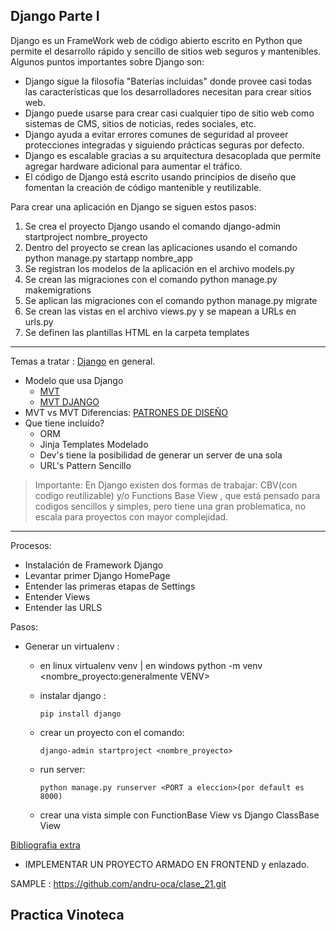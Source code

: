 ## Django Parte I

Django es un FrameWork web de código abierto escrito en Python que permite el desarrollo rápido y sencillo de sitios web seguros y mantenibles. Algunos puntos importantes sobre Django son:

-   Django sigue la filosofía "Baterías incluidas" donde provee casi todas las características que los desarrolladores necesitan para crear sitios web.
-   Django puede usarse para crear casi cualquier tipo de sitio web como sistemas de CMS, sitios de noticias, redes sociales, etc.
-   Django ayuda a evitar errores comunes de seguridad al proveer protecciones integradas y siguiendo prácticas seguras por defecto.
-   Django es escalable gracias a su arquitectura desacoplada que permite agregar hardware adicional para aumentar el tráfico.
-   El código de Django está escrito usando principios de diseño que fomentan la creación de código mantenible y reutilizable.

Para crear una aplicación en Django se siguen estos pasos:

1. Se crea el proyecto Django usando el comando django-admin startproject nombre_proyecto
2. Dentro del proyecto se crean las aplicaciones usando el comando python manage.py startapp nombre_app
3. Se registran los modelos de la aplicación en el archivo models.py
4. Se crean las migraciones con el comando python manage.py makemigrations
5. Se aplican las migraciones con el comando python manage.py migrate
6. Se crean las vistas en el archivo views.py y se mapean a URLs en urls.py
7. Se definen las plantillas HTML en la carpeta templates

---

Temas a tratar : [Django](https://www.djangoproject.com/) en general.

-   Modelo que usa Django
    -   [MVT](https://www.geeksforgeeks.org/django-project-mvt-structure/)
    -   [MVT DJANGO](https://www.youtube.com/watch?v=cyP4Uw2b2XM)
-   MVT vs MVT Diferencias: [PATRONES DE DISEÑO](https://www.youtube.com/watch?v=zhSDjntidws)
-   Que tiene incluído?
    -   ORM
    -   Jinja Templates Modelado
    -   Dev's tiene la posibilidad de generar un server de una sola
    -   URL's Pattern Sencillo

> Importante:
> En Django existen dos formas de trabajar: CBV(con codigo reutilizable) y/o Functions Base View , que está pensado para codigos sencillos y simples, pero tiene una gran problematica, no escala para proyectos con mayor complejidad.

---

Procesos:

-   Instalación de Framework Django
-   Levantar primer Django HomePage
-   Entender las primeras etapas de Settings
-   Entender Views
-   Entender las URLS

Pasos:

-   Generar un virtualenv :

    -   en linux virtualenv venv | en windows python -m venv <nombre_proyecto:generalmente VENV>

    -   instalar django :
        ```
        pip install django
        ```
    -   crear un proyecto con el comando:

        ```
        django-admin startproject <nombre_proyecto>
        ```

    -   run server:
        ```
        python manage.py runserver <PORT a eleccion>(por default es 8000)
        ```
    -   crear una vista simple con FunctionBase View vs Django ClassBase View

[Bibliografia extra](https://docs.hektorprofe.net/django/web-personal/patron-mvt-modelo-vista-template/)

-   IMPLEMENTAR UN PROYECTO ARMADO EN FRONTEND y enlazado.

SAMPLE : https://github.com/andru-oca/clase_21.git


Practica Vinoteca
---




